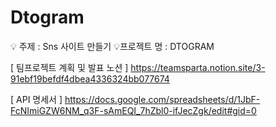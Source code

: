 # Dtogram
💡 주제 : Sns 사이트 만들기 💡프로젝트 명 : DTOGRAM

[ 팀프로젝트 계획 및 발표 노션 ] https://teamsparta.notion.site/3-91ebf19befdf4dbea4336324bb077674

[ API 명세서 ] https://docs.google.com/spreadsheets/d/1JbF-FcNImiGZW6NM_q3F-sAmEQI_7hZbl0-ifJecZgk/edit#gid=0
